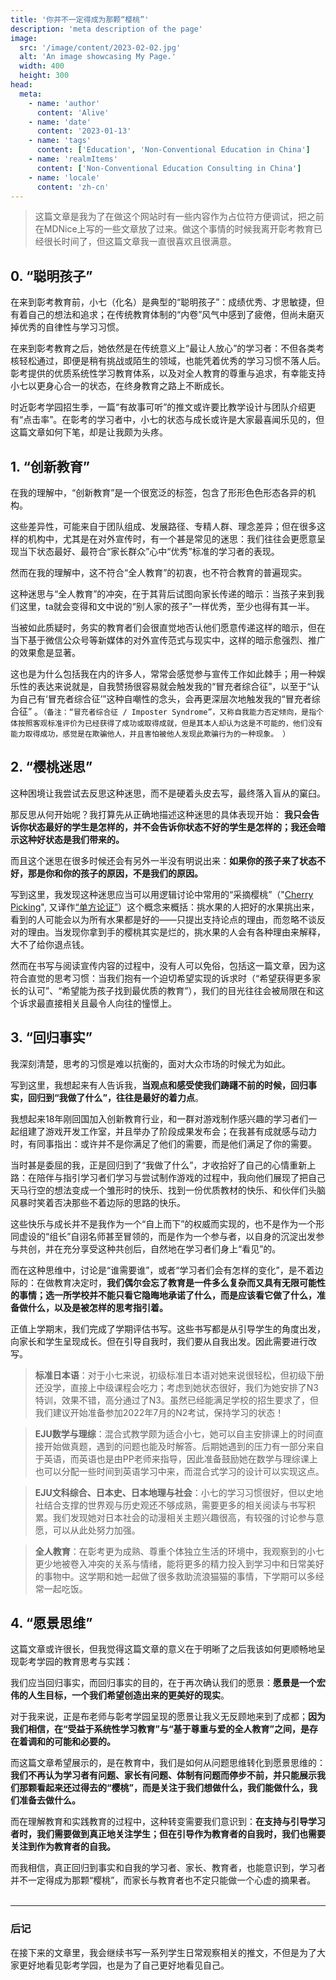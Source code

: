 ```yaml
---
title: '你并不一定得成为那颗“樱桃”'
description: 'meta description of the page'
image:
  src: '/image/content/2023-02-02.jpg'
  alt: 'An image showcasing My Page.'
  width: 400
  height: 300
head:
  meta:
    - name: 'author'
      content: 'Alive'
    - name: 'date'
      content: '2023-01-13'
    - name: 'tags'
      content: ['Education', 'Non-Conventional Education in China']
    - name: 'realmItems'
      content: ['Non-Conventional Education Consulting in China']
    - name: 'locale'
      content: 'zh-cn'
---
```


>这篇文章是我为了在做这个网站时有一些内容作为占位符方便调试，把之前在MDNice上写的一些文章放了过来。做这个事情的时候我离开彰考教育已经很长时间了，但这篇文章我一直很喜欢且很满意。




## 0. “聪明孩子”
在来到彰考教育前，小七（化名）是典型的“聪明孩子”：成绩优秀、才思敏捷，但有着自己的想法和追求；在传统教育体制的“内卷”风气中感到了疲倦，但尚未磨灭掉优秀的自律性与学习习惯。

在来到彰考教育之后，她依然是在传统意义上“最让人放心”的学习者：不但各类考核轻松通过，即便是稍有挑战或陌生的领域，也能凭着优秀的学习习惯不落人后。彰考提供的优质系统性学习教育体系，以及对全人教育的尊重与追求，有幸能支持小七以更身心合一的状态，在终身教育之路上不断成长。

时近彰考学园招生季，一篇“有故事可听”的推文或许要比教学设计与团队介绍更有“点击率”。在彰考的学习者中，小七的状态与成长或许是大家最喜闻乐见的，但这篇文章如何下笔，却是让我颇为头疼。

<!--more-->

## 1. “创新教育”

在我的理解中，“创新教育”是一个很宽泛的标签，包含了形形色色形态各异的机构。

这些差异性，可能来自于团队组成、发展路径、专精人群、理念差异；但在很多这样的机构中，尤其是在对外宣传时，有一个甚是常见的迷思：我们往往会更愿意呈现当下状态最好、最符合“家长群众”心中“优秀”标准的学习者的表现。

然而在我的理解中，这不符合“全人教育”的初衷，也不符合教育的普遍现实。

这种迷思与“全人教育”的冲突，在于其背后试图向家长传递的暗示：当孩子来到我们这里，ta就会变得和文中说的“别人家的孩子”一样优秀，至少也得有其一半。

当被如此质疑时，务实的教育者们会很直觉地否认他们愿意传递这样的暗示，但在当下基于微信公众号等新媒体的对外宣传范式与现实中，这样的暗示愈强烈、推广的效果愈是显著。


这也是为什么包括我在内的许多人，常常会感觉参与宣传工作如此棘手；用一种娱乐性的表达来说就是，自我赞扬很容易就会触发我的“冒充者综合征”，以至于“认为自己有‘冒充者综合征’”这种自嘲性的念头，会再更深层次地触发我的“冒充者综合征” 。`（备注：“冒充者综合征 / Imposter Syndrome”，又称自我能力否定倾向，是指个体按照客观标准评价为已经获得了成功或取得成就，但是其本人却认为这是不可能的，他们没有能力取得成功，感觉是在欺骗他人，并且害怕被他人发现此欺骗行为的一种现象。 ）`

## 2. “樱桃迷思”

这种困境让我尝试去反思这种迷思，而不是硬着头皮去写，最终落入盲从的窠臼。

那反思从何开始呢？我打算先从正确地描述这种迷思的具体表现开始：
**我只会告诉你状态最好的学生是怎样的，并不会告诉你状态不好的学生是怎样的；我还会暗示这种好状态是我们带来的。**

而且这个迷思在很多时候还会有另外一半没有明说出来：**如果你的孩子来了状态不好，那是你和你的孩子的原因，不是我们的原因。**

写到这里，我发现这种迷思应当可以用逻辑讨论中常用的“采摘樱桃”（"[Cherry Picking](https://en.wikipedia.org/wiki/Cherry_picking)", 又译作[“单方论证”](https://zh.wikipedia.org/zh-cn/%E5%96%AE%E6%96%B9%E8%AB%96%E8%AD%89)）这个概念来概括：挑水果的人把好的水果挑出来，看到的人可能会以为所有水果都是好的——只提出支持论点的理由，而忽略不谈反对的理由。当发现你拿到手的樱桃其实是烂的，挑水果的人会有各种理由来解释，大不了给你退点钱。

然而在书写与阅读宣传内容的过程中，没有人可以免俗，包括这一篇文章，因为这符合直觉的思考习惯：当我们抱有一个迫切希望实现的诉求时（“希望获得更多家长的认可”、“希望能为孩子找到最优质的教育”），我们的目光往往会被局限在和这个诉求最直接相关且最令人向往的憧憬上。



## 3.  “回归事实”
我深刻清楚，思考的习惯是难以抗衡的，面对大众市场的时候尤为如此。

写到这里，我想起来有人告诉我，**当观点和感受使我们踌躇不前的时候，回归事实，回归到“我做了什么”，往往是最好的着力点**。

我想起来18年刚回国加入创新教育行业，和一群对游戏制作感兴趣的学习者们一起组建了游戏开发工作室，并且举办了阶段成果发布会；在我甚有成就感与动力时，有同事指出：或许并不是你满足了他们的需要，而是他们满足了你的需要。

当时甚是委屈的我，正是回归到了“我做了什么”，才收拾好了自己的心情重新上路：在陪伴与指引学习者们学习与尝试制作游戏的过程中，我向他们展现了把自己天马行空的想法变成一个雏形时的快乐、找到一份优质教材的快乐、和伙伴们头脑风暴时笑着否决那些不着边际的思路的快乐。

这些快乐与成长并不是我作为一个“自上而下”的权威而实现的，也不是作为一个形同虚设的“组长”自诩名师甚至冒领的，而是作为一个参与者，以自身的沉淀出发参与共创，并在充分享受这种共创后，自然地在学习者们身上“看见”的。

而在这种思维中，讨论是“谁需要谁”，或者“学习者们会有怎样的变化”，是不着边际的：在做教育决定时，**我们偶尔会忘了教育是一件多么复杂而又具有无限可能性的事情；选一所学校并不能只看它隐晦地承诺了什么，而是应该看它做了什么，准备做什么，以及是被怎样的思考指引着。**

正值上学期末，我们完成了学期评估书写。这些书写都是从引导学生的角度出发，向家长和学生呈现成长。但在引导自我时，我们要从自我出发。因此需要进行改写。

> **标准日本语**：对于小七来说，初级标准日本语对她来说很轻松，但初级下册还没学，直接上中级课程会吃力；考虑到她状态很好，我们为她安排了N3特训，效果不错，高分通过了N3。虽然已经能满足学校的招生要求了，但我们建议开始准备参加2022年7月的N2考试，保持学习的状态！

> **EJU数学与理综**：混合式教学颇为适合小七，她可以自主安排课上的时间直接开始做真题，遇到的问题也能及时解答。后期她遇到的压力有一部分来自于英语，而英语也是由PP老师来指导，因此准备鼓励她在数学与理综课上也可以分配一些时间到英语学习中来，而混合式学习的设计可以实现这点。

> **EJU文科综合、日本史、日本地理与社会**：小七的学习习惯很好，但以史地社结合支撑的世界观与历史观还不够成熟，需要更多的相关阅读与书写积累。我们发现她对日本社会的动漫相关主题兴趣很高，有较强的讨论参与意愿，可以从此处努力加强。

> **全人教育**：在彰考更为成熟、尊重个体独立生活的环境中，我观察到的小七更少地被卷入冲突的关系与情绪，能将更多的精力投入到学习中和日常美好的事物中。这学期和她一起做了很多救助流浪猫猫的事情，下学期可以多经常一起吃饭。



## 4.  “愿景思维”

这篇文章或许很长，但我觉得这篇文章的意义在于明晰了之后我该如何更顺畅地呈现彰考学园的教育思考与实践：

我们应当回归事实，而回归事实的目的，在于再次确认我们的愿景：**愿景是一个宏伟的人生目标，一个我们希望创造出来的更美好的现实**。

对于我来说，正是布老师与彰考学园呈现的愿景让我义无反顾地来到了成都；**因为我们相信，在“受益于系统性学习教育”与“基于尊重与爱的全人教育”之间，是存在着调和的可能和必要的。**

而这篇文章希望展示的，是在教育中，我们是如何从问题思维转化到愿景思维的：**我们不再认为学习者有问题、家长有问题、体制有问题而停步不前，并只能展示我们那颗看起来还过得去的“樱桃”，而是关注于我们想做什么，我们能做什么，我们准备去做什么。**

而在理解教育和实践教育的过程中，这种转变需要我们意识到：**在支持与引导学习者时，我们需要做到真正地关注学生；但在引导作为教育者的自我时，我们也需要关注到作为教育者的自我。**

而我相信，真正回归到事实和自我的学习者、家长、教育者，也能意识到，学习者并不一定得成为那颗“樱桃”，而家长与教育者也不定只能做一个心虚的摘果者。
<br>
<br>

---
### 后记
在接下来的文章里，我会继续书写一系列学生日常观察相关的推文，不但是为了大家更好地看见彰考学园，也是为了自己更好地看见自己。